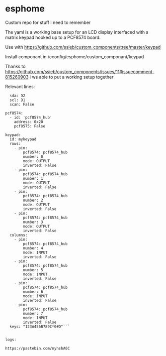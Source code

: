 # esphome

Custom repo for stuff I need to remember

The yaml is a working base setup for an LCD display interfaced with a matrix keypad hooked up to a PCF8574 board.

Use with https://github.com/ssieb/custom_components/tree/master/keypad

Install componant in /cconfig/esphome/custom_componant/keypad

Thanks to https://github.com/ssieb/custom_components/issues/11#issuecomment-815260903 i ws able to put a working setup together

Relevant lines:

```i2c:
  sda: D2
  scl: D1
  scan: False

pcf8574:
  - id: 'pcf8574_hub'
    address: 0x20
    pcf8575: False

keypad:
  id: mykeypad
  rows:
    - pin:
        pcf8574: pcf8574_hub
        number: 0
        mode: OUTPUT
        inverted: False
    - pin:
        pcf8574: pcf8574_hub
        number: 1
        mode: OUTPUT
        inverted: False        
    - pin:
        pcf8574: pcf8574_hub
        number: 2
        mode: OUTPUT
        inverted: False
    - pin:
        pcf8574: pcf8574_hub
        number: 3
        mode: OUTPUT
        inverted: False
  columns:
    - pin:
        pcf8574: pcf8574_hub
        number: 4
        mode: INPUT
        inverted: False
    - pin:
        pcf8574: pcf8574_hub
        number: 5
        mode: INPUT
        inverted: False
    - pin:
        pcf8574: pcf8574_hub
        number: 6
        mode: INPUT
        inverted: False
    - pin:
        pcf8574: pcf8574_hub
        number: 7
        mode: INPUT
        inverted: False
  keys: "123A456B789C*0#D"```


logs:

https://pastebin.com/nyhshA6C
